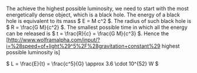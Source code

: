 The achieve the highest possible luminosity, we need to start with the most energetically dense object, which is a black hole. The energy of a black hole is equivalent to its mass $ E = M c^2 $. The radius of such black hole is $ R = \frac{G M}{c^2} $. The smallest possible time in which all the energy can be released is $ t = \frac{R}{c} = \frac{G M}{c^3} $. Hence the [http://www.wolframalpha.com/input/?i=%28speed+of+light%29^5%2F%28gravitation+constant%29 highest possible luminosity is] 

$ L = \frac{E}{t} = \frac{c^5}{G} \approx 3.6 \cdot 10^{52} W $
